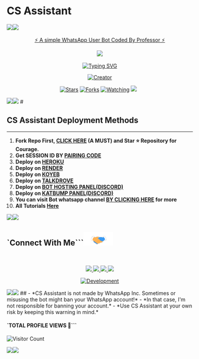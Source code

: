 # CS Assistant
   <a><img src='https://i.imgur.com/LyHic3i.gif'/></a><a><img src='https://i.imgur.com/LyHic3i.gif'/></a>
<p align="center"> 
<u>⚡ A simple WhatsApp User Bot Coded By Professor ⚡</u>
</p>
<p align="center">
<img src="https://files.catbox.moe/0ly0h6.jpg"/>       
<p align="center">
  <a href="https://git.io/typing-svg"><img src="https://readme-typing-svg.demolab.com?font=EB+Garamond&weight=800&size=28&duration=4000&pause=1000&random=false&width=435&lines=+•CS+ASSISTANT•;MULTI-DEVICE+WHATSAPP+BOT;DEVELOPED+BY+PROFESSOR;RELEASED+DATE+05%2F12%2F2024." alt="Typing SVG" /></a>
</p> 
<p align="center">
<a href="#"><img title="Creator" src="https://img.shields.io/badge/Creator-PROFESSOR-red.svg?style=for-the-badge&logo=github"></a>
</p>
<p align="center">
<a href="https://github.com/RayBen445/CS-Assistant/stargazers/"><img title="Stars" src="https://img.shields.io/github/stars/RayBen445/CS-Assistant?color=blue&style=flat-square"></a>
<a href="https://github.com/RayBen445/CS-Assistant/network/members"><img title="Forks" src="https://img.shields.io/github/forks/RayBen445/CS-Assistant?color=yellow&style=flat-square"></a>
<a href="https://github.com/RayBen445/CS-Assistant/watchers"><img title="Watching" src="https://img.shields.io/github/watchers/RayBen445/CS-Assistant?label=Watchers&color=red&style=flat-square"></a>
<a href="https://github.com/RayBen445/CS-Assistant/graphs/commit-activity"><img height="20" src="https://img.shields.io/badge/Maintained-Yes-red.svg"></a>&nbsp;&nbsp;
</p>
<a><img src='https://i.imgur.com/LyHic3i.gif'/></a><a><img src='https://i.imgur.com/LyHic3i.gif'/></a>
#





## CS Assistant Deployment Methods
---
1.  **Fork Repo First, [CLICK HERE](https://github.com/RayBen445/CS-Assistant/fork) (A MUST) and Star ⭐ Repository for Courage.**
2.  **Get SESSION ID BY [PAIRING CODE](https://pair.professor.net.ng)** 
3. **Deploy on [HEROKU](https://dashboard.heroku.com/new?template=https://github.com/RayBen445/CS-Assistant)**
3. **Deploy on [RENDER](https://dashboard.render.com/signup)**
3. **Deploy on [KOYEB](https://app.koyeb.com/services/deploy/?type=git&repository=github.com%2FRayBen445&branch=main&name=CS-Assistant&builder=dockerfile&env%5BAUTO_STATUS_REACT=false%5D=&env%5BSESSION_ID%5D=your%20sessionid%20here&env%5BPUBLIC%5D=true&env=%5BAUTO_TYPING%5D%3Dfalse&env%5BAUTO_STATUS_VIEW%5D=true)**
3. **Deploy on [TALKDROVE](https://host.talkdrove.com)**
3. **Deploy on [BOT HOSTING PANEL(DISCORD)](https://bot-hosting.net/?aff=1251693529084723300)**
3. **Deploy on [KATBUMP PANEL(DISCORD)](https://dashboard.katabump.com/auth/login#1ae56c)**
8. **You can visit Bot whatsapp channel [BY CLICKING HERE](https://whatsapp.com/channel/0029VbAlmwn8V0tmhrtxSH0x) for more**
9. **All Tutorials [Here](https://youtube.com/@coolshotsytems?si=PlWK5A4mVanes-Ga)**

<a><img src='https://i.imgur.com/LyHic3i.gif'/></a><a><img src='https://i.imgur.com/LyHic3i.gif'/></a>

## `Connect With Me```<img src="https://github.com/0xAbdulKhalid/0xAbdulKhalid/raw/main/assets/mdImages/handshake.gif" width ="80"></h1> 
 <br> 
<p align="center">
<a href="https://wa.me/2349066528353"><img src="https://img.shields.io/badge/Contact Professor-25D366?style=for-the-badge&logo=whatsapp&logoColor=white" />
<a href="https://whatsapp.com/channel/0029VbAlmwn8V0tmhrtxSH0x"><img src="https://img.shields.io/badge/Join Official Channel-25D366?style=for-the-badge&logo=whatsapp&logoColor=white" />
<a href="https://t.me/Prof_essor2025"><img src="https://img.shields.io/badge/Join Telegram-2CA5E0?style=for-the-badge&logo=telegram&logoColor=white" />
<a href="https://youtube.com/@coolshotsytems?si=PlWK5A4mVanes-Ga"><img src="https://img.shields.io/badge/Subscribe-ff0000?style=for-the-badge&logo=youtube&logoColor=ff000000&link=https://youtube.com/@coolshotsytems?si=PlWK5A4mVanes-Ga" /><br>
<p align="center">
<img alt="Development" width="250" src="https://media2.giphy.com/media/W9tBvzTXkQopi/giphy.gif?cid=6c09b952xu6syi1fyqfyc04wcfk0qvqe8fd7sop136zxfjyn&ep=v1_internal_gif_by_id&rid=giphy.gif&ct=g" /> </p>
<a><img src='https://i.imgur.com/LyHic3i.gif'/></a><a><img src='https://i.imgur.com/LyHic3i.gif'/></a>
##
- *CS Assistant is not made by WhatsApp Inc. Sometimes or misusing the bot might ban your WhatsApp account!*
- *In that case, I'm not responsible for banning your account.*
- *Use CS Assistant at your own risk by keeping this warning in mind.*
  
  #### `TOTAL PROFILE VIEWS 🧚```
![Visitor Count](https://profile-counter.glitch.me/RayBen445/count.svg)

<a><img src='https://i.imgur.com/LyHic3i.gif'/></a><a><img src='https://i.imgur.com/LyHic3i.gif'/></a>
